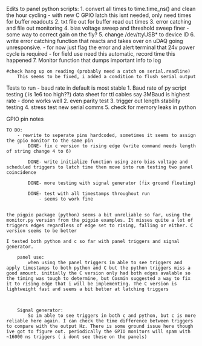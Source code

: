 Edits to panel python scripts:
    1. convert all times to time.time_ns() and clean the hour cycling 
        - with new C GPIO latch this isnt needed, only need times for buffer readouts
    2. txt file out for buffer read out times
    3. error catching and file out monitoring
    4. bias voltage sweep and threshold sweep finer
        - some way to correct gain on the fly?
    5. change /dev/ttyUSB* to device ID 
    6. write error catching function that reacts and takes over on uDAQ going unresponsive.
        - for now just flag the error and alert terminal that 24v power cycle is required
        - for field use need this automatic, record time this happened
    7. Monitor function that dumps important info to log

    #check hang up on reading (probably need a catch on serial.readline)
        This seems to be fixed, i added a condition to flush serial output 



Tests to run
    - baud rate in default is most stable 1. Baud rate of py script testing ( is 1e6 too high??) data sheet for ttl cables say 3MBaud is highest rate
    - done works well 2. even parity test
    3. trigger out length stability testing
    4. stress test new serial comms
    5. check for memory leaks in python


GPIO pin notes

    TO DO:
        - rewrite to seperate pins hardcoded, sometimes it seems to assign the gpio monitor to the same pin 
            DONE- fix c version to rising edge (write command needs length of string change 4 to 6)

            DONE- write initialize function using zero bias voltage and scheduled triggers to latch time then move into run testing two panel coincidence

            DONE- more testing with signal generator (fix ground floating)

            DONE- test with all timestamps throughout run
                - seems to work fine

 
    the pigpio package (python) seems a bit unreliable so far, using the monitor.py version from the pigpio examples. It misses quite a lot of triggers edges regardless of edge set to rising, falling or either. C version seems to be better

    I tested both python and c so far with panel triggers and signal generator. 

        panel use:
            when using the panel triggers im able to see triggers and apply timestamps to both python and C but the python triggers miss a good amount. initially the C version only had both edges avalable so the timing was tough to determine, but Cosmin suggested a way to fix it to rising edge that i will be implementing. The C version is lightweight fast and seems a bit better at latching triggers



        Signal generator:
            So im able to see triggers in both c and python, but c is more reliable here again. I can check the time difference between triggers to compare with the output Hz. There is some ground issue here though ive got to figure out. periodically the GPIO monitors will spam with ~16000 ns triggers ( i dont see these on the panels) 